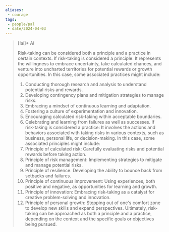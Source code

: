 ```yaml
---
aliases: 
 - courage
tags:
 - people/pal
 - date/2024-04-03
---
```



> [!ai]+ AI
>
> Risk-taking can be considered both a principle and a practice in certain contexts.
> If risk-taking is considered a principle:
> It represents the willingness to embrace uncertainty, take calculated chances, and venture into uncharted territories for potential rewards or growth opportunities. In this case, some associated practices might include:
> 1. Conducting thorough research and analysis to understand potential risks and rewards.
> 2. Developing contingency plans and mitigation strategies to manage risks.
> 3. Embracing a mindset of continuous learning and adaptation.
> 4. Fostering a culture of experimentation and innovation.
> 5. Encouraging calculated risk-taking within acceptable boundaries.
> 6. Celebrating and learning from failures as well as successes.
> If risk-taking is considered a practice:
> It involves the actions and behaviors associated with taking risks in various contexts, such as business, personal life, or decision-making. In this case, some associated principles might include:
> 1. Principle of calculated risk: Carefully evaluating risks and potential rewards before taking action.
> 2. Principle of risk management: Implementing strategies to mitigate and manage potential risks.
> 3. Principle of resilience: Developing the ability to bounce back from setbacks and failures.
> 4. Principle of continuous improvement: Using experiences, both positive and negative, as opportunities for learning and growth.
> 5. Principle of innovation: Embracing risk-taking as a catalyst for creative problem-solving and innovation.
> 6. Principle of personal growth: Stepping out of one's comfort zone to develop new skills and expand perspectives.
> Ultimately, risk-taking can be approached as both a principle and a practice, depending on the context and the specific goals or objectives being pursued.

